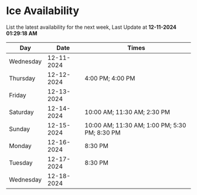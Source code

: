 # Ice Availability

List the latest availability for the next week, Last Update at **12-11-2024 01:29:18 AM**

| Day         | Date        | Times       |
| ----------- | ----------- | ----------- |
|Wednesday|12-11-2024||
|Thursday|12-12-2024|4:00 PM; 4:00 PM|
|Friday|12-13-2024||
|Saturday|12-14-2024|10:00 AM; 11:30 AM; 2:30 PM|
|Sunday|12-15-2024|10:00 AM; 11:30 AM; 1:00 PM; 5:30 PM; 8:30 PM|
|Monday|12-16-2024|8:30 PM|
|Tuesday|12-17-2024|8:30 PM|
|Wednesday|12-18-2024||
